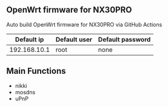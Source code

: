 ## OpenWrt firmware for NX30PRO

Auto build OpenWrt firmware for NX30PRO via GitHub Actions

| Default ip | Default user | Default password |
| --- | --- | --- | 
| 192.168.10.1 | root | none |

## Main Functions

- nikki
- mosdns
- uPnP
